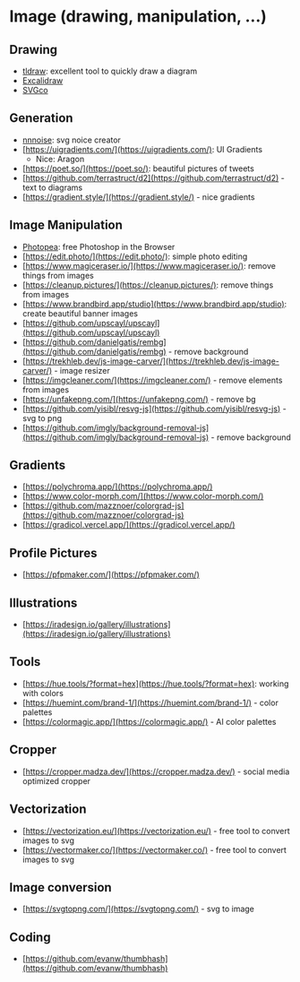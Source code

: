 # Image (drawing, manipulation, ...)

## Drawing

- [tldraw](https://www.tldraw.com/): excellent tool to quickly draw a diagram
- [Excalidraw](https://excalidraw.com/)
- [SVGco](https://svgco.de/)

## Generation

- [nnnoise](https://fffuel.co/nnnoise/): svg noice creator
- [https://uigradients.com/](https://uigradients.com/): UI Gradients
  - Nice: Aragon
- [https://poet.so/](https://poet.so/): beautiful pictures of tweets
- [https://github.com/terrastruct/d2](https://github.com/terrastruct/d2) - text to diagrams
- [https://gradient.style/](https://gradient.style/) - nice gradients

## Image Manipulation

- [Photopea](https://www.photopea.com/): free Photoshop in the Browser
- [https://edit.photo/](https://edit.photo/): simple photo editing
- [https://www.magiceraser.io/](https://www.magiceraser.io/): remove things from images
- [https://cleanup.pictures/](https://cleanup.pictures/): remove things from images
- [https://www.brandbird.app/studio](https://www.brandbird.app/studio): create beautiful banner images
- [https://github.com/upscayl/upscayl](https://github.com/upscayl/upscayl)
- [https://github.com/danielgatis/rembg](https://github.com/danielgatis/rembg) - remove background
- [https://trekhleb.dev/js-image-carver/](https://trekhleb.dev/js-image-carver/) - image resizer
- [https://imgcleaner.com/](https://imgcleaner.com/) - remove elements from images
- [https://unfakepng.com/](https://unfakepng.com/) - remove bg
- [https://github.com/yisibl/resvg-js](https://github.com/yisibl/resvg-js) - svg to png
- [https://github.com/imgly/background-removal-js](https://github.com/imgly/background-removal-js) - remove background

## Gradients

- [https://polychroma.app/](https://polychroma.app/)
- [https://www.color-morph.com/](https://www.color-morph.com/)
- [https://github.com/mazznoer/colorgrad-js](https://github.com/mazznoer/colorgrad-js)
- [https://gradicol.vercel.app/](https://gradicol.vercel.app/)

## Profile Pictures

- [https://pfpmaker.com/](https://pfpmaker.com/)

## Illustrations

- [https://iradesign.io/gallery/illustrations](https://iradesign.io/gallery/illustrations)

## Tools

- [https://hue.tools/?format=hex](https://hue.tools/?format=hex): working with colors
- [https://huemint.com/brand-1/](https://huemint.com/brand-1/) - color palettes
- [https://colormagic.app/](https://colormagic.app/) - AI color palettes

## Cropper

- [https://cropper.madza.dev/](https://cropper.madza.dev/) - social media optimized cropper

## Vectorization

- [https://vectorization.eu/](https://vectorization.eu/) - free tool to convert images to svg
- [https://vectormaker.co/](https://vectormaker.co/) - free tool to convert images to svg

## Image conversion

- [https://svgtopng.com/](https://svgtopng.com/) - svg to image

## Coding

- [https://github.com/evanw/thumbhash](https://github.com/evanw/thumbhash)
